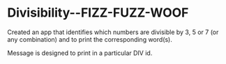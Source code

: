 # Divisibility--FIZZ-FUZZ-WOOF

Created an app that identifies which numbers are divisible by 3, 5 or 7 (or any combination) and to print the corresponding word(s).

Message is designed to print in a particular DIV id.
